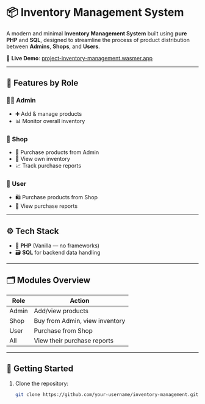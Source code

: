 # 📦 Inventory Management System

A modern and minimal **Inventory Management System** built using **pure PHP** and **SQL**, designed to streamline the process of product distribution between **Admins**, **Shops**, and **Users**.

🔗 **Live Demo**: [project-inventory-management.wasmer.app](https://project-inventory-management.wasmer.app/)

---

## 🧩 Features by Role

### 👨‍💼 Admin
- ➕ Add & manage products
- 📊 Monitor overall inventory

### 🏪 Shop
- 🛒 Purchase products from Admin
- 🧾 View own inventory
- 📈 Track purchase reports

### 👤 User
- 🛍️ Purchase products from Shop
- 📑 View purchase reports

---

## ⚙️ Tech Stack
- 🐘 **PHP** (Vanilla — no frameworks)
- 🗃️ **SQL** for backend data handling

---

## 🗂️ Modules Overview

| Role   | Action                              |
|--------|-------------------------------------|
| Admin  | Add/view products                   |
| Shop   | Buy from Admin, view inventory      |
| User   | Purchase from Shop                  |
| All    | View their purchase reports         |

---

## 🚀 Getting Started

1. Clone the repository:
   ```bash
   git clone https://github.com/your-username/inventory-management.git

